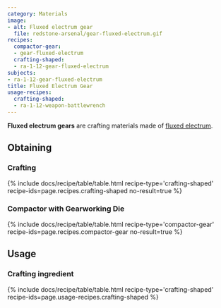 ```yaml
---
category: Materials
image:
- alt: Fluxed electrum gear
  file: redstone-arsenal/gear-fluxed-electrum.gif
recipes:
  compactor-gear:
  - gear-fluxed-electrum
  crafting-shaped:
  - ra-1-12-gear-fluxed-electrum
subjects:
- ra-1-12-gear-fluxed-electrum
title: Fluxed Electrum Gear
usage-recipes:
  crafting-shaped:
  - ra-1-12-weapon-battlewrench
---
```


**Fluxed electrum gears** are crafting materials made of [fluxed
electrum](../fluxed-electrum-ingot/).


Obtaining
---------

### Crafting
{% include docs/recipe/table/table.html recipe-type='crafting-shaped' recipe-ids=page.recipes.crafting-shaped no-result=true %}

### Compactor with Gearworking Die
{% include docs/recipe/table/table.html recipe-type='compactor-gear' recipe-ids=page.recipes.compactor-gear no-result=true %}


Usage
-----

### Crafting ingredient
{% include docs/recipe/table/table.html recipe-type='crafting-shaped' recipe-ids=page.usage-recipes.crafting-shaped %}
